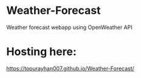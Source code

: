 # Weather-Forecast
Weather forecast webapp using OpenWeather API

# Hosting here:
https://topurayhan007.github.io/Weather-Forecast/

